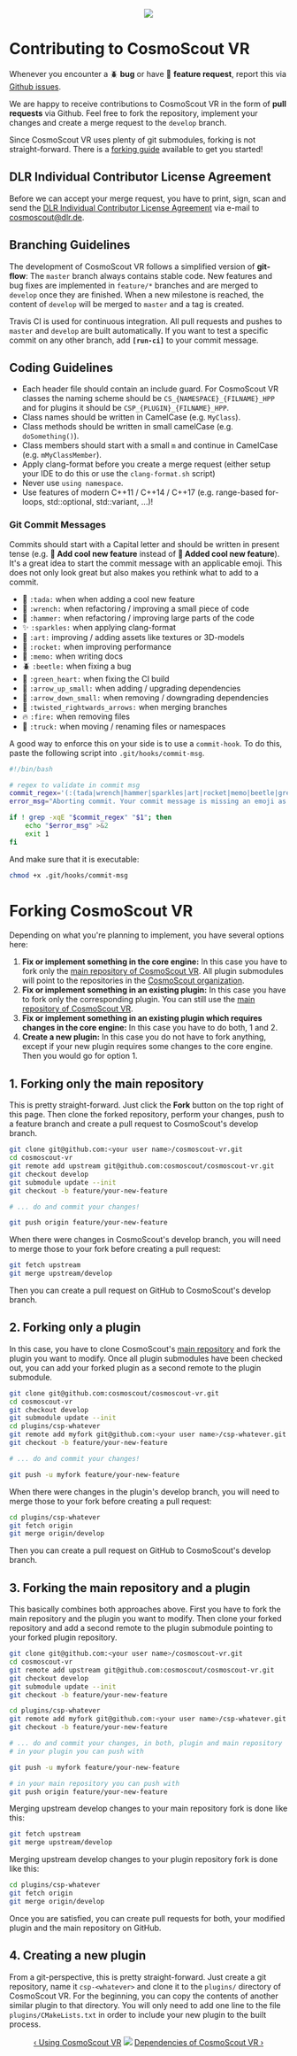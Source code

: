 <p align="center"> 
  <img src ="img/stars.jpg" />
</p>

# Contributing to CosmoScout VR

Whenever you encounter a :beetle: **bug** or have :tada: **feature request**, report this via [Github issues](https://github.com/cosmoscout/cosmoscout-vr/issues).

We are happy to receive contributions to CosmoScout VR in the form of **pull requests** via Github. Feel free to fork the repository, implement your changes and create a merge request to the `develop` branch.

Since CosmoScout VR uses plenty of git submodules, forking is not straight-forward. There is a [forking guide](#forking-cosmoscout-vr) available to get you started!

## DLR Individual Contributor License Agreement

Before we can accept your merge request, you have to print, sign, scan and send the [DLR Individual Contributor License Agreement](CLA.md) via e-mail to cosmoscout@dlr.de.

## Branching Guidelines

The development of CosmoScout VR follows a simplified version of **git-flow**: The `master` branch always contains stable code. New features and bug fixes are implemented in `feature/*` branches and are merged to `develop` once they are finished. When a new milestone is reached, the content of `develop` will be merged to `master` and a tag is created.

Travis CI is used for continuous integration. All pull requests and pushes to `master` and `develop` are built automatically. If you want to test a specific commit on any other branch, add **`[run-ci]`** to your commit message.

## Coding Guidelines

* Each header file should contain an include guard. For CosmoScout VR classes the naming scheme should be `CS_{NAMESPACE}_{FILNAME}_HPP` and for plugins it should be `CSP_{PLUGIN}_{FILNAME}_HPP`.
* Class names should be written in CamelCase (e.g. `MyClass`).
* Class methods should be written in small camelCase (e.g. `doSomething()`). 
* Class members should start with a small `m` and continue in CamelCase (e.g. `mMyClassMember`). 
* Apply clang-format before you create a merge request (either setup your IDE to do this or use the `clang-format.sh` script)
* Never use `using namespace`.
* Use features of modern C++11 / C++14 / C++17 (e.g. range-based for-loops, std::optional, std::variant, ...)!

### Git Commit Messages

Commits should start with a Capital letter and should be written in present tense (e.g. __:tada: Add cool new feature__ instead of __:tada: Added cool new feature__).
It's a great idea to start the commit message with an applicable emoji. This does not only look great but also makes you rethink what to add to a commit.
* :tada: `:tada:` when when adding a cool new feature
* :wrench: `:wrench:` when refactoring / improving a small piece of code
* :hammer: `:hammer:` when refactoring / improving large parts of the code
* :sparkles: `:sparkles:` when applying clang-format
* :art: `:art:` improving / adding assets like textures or 3D-models
* :rocket: `:rocket:` when improving performance
* :memo: `:memo:` when writing docs
* :beetle: `:beetle:` when fixing a bug
* :green_heart: `:green_heart:` when fixing the CI build
* :arrow_up_small: `:arrow_up_small:` when adding / upgrading dependencies
* :arrow_down_small: `:arrow_down_small:` when removing / downgrading dependencies
* :twisted_rightwards_arrows: `:twisted_rightwards_arrows:` when merging branches
* :fire: `:fire:` when removing files
* :truck: `:truck:` when moving / renaming files or namespaces

A good way to enforce this on your side is to use a `commit-hook`. To do this, paste the following script into `.git/hooks/commit-msg`.

``` bash
#!/bin/bash

# regex to validate in commit msg
commit_regex='(:(tada|wrench|hammer|sparkles|art|rocket|memo|beetle|green_heart|arrow_up_small|arrow_down_small|twisted_rightwards_arrows|fire|truck):(.+))'
error_msg="Aborting commit. Your commit message is missing an emoji as described in CONTRIBUTING.md"

if ! grep -xqE "$commit_regex" "$1"; then
    echo "$error_msg" >&2
    exit 1
fi
```

And make sure that it is executable:

``` bash
chmod +x .git/hooks/commit-msg
```

# Forking CosmoScout VR

Depending on what you're planning to implement, you have several options here:

1. **Fix or implement something in the core engine:** In this case you have to fork only the [main repository of CosmoScout VR](https://github.com/cosmoscout/cosmoscout-vr). All plugin submodules will point to the repositories in the [CosmoScout organization](https://github.com/cosmoscout).
1. **Fix or implement something in an existing plugin:** In this case you have to fork only the corresponding plugin. You can still use the [main repository of CosmoScout VR](https://github.com/cosmoscout/cosmoscout-vr).
1. **Fix or implement something in an existing plugin which requires changes in the core engine:** In this case you have to do both, 1 and 2.
1. **Create a new plugin:** In this case you do not have to fork anything, except if your new plugin requires some changes to the core engine. Then you would go for option 1.

## 1. Forking only the main repository

This is pretty straight-forward. Just click the **Fork** button on the top right of this page. Then clone the forked repository, perform your changes, push to a feature branch and create a pull request to CosmoScout's develop branch.

``` bash
git clone git@github.com:<your user name>/cosmoscout-vr.git
cd cosmoscout-vr
git remote add upstream git@github.com:cosmoscout/cosmoscout-vr.git
git checkout develop
git submodule update --init
git checkout -b feature/your-new-feature

# ... do and commit your changes!

git push origin feature/your-new-feature
```

When there were changes in CosmoScout's develop branch, you will need to merge those to your fork before creating a pull request:

``` bash
git fetch upstream
git merge upstream/develop
```

Then you can create a pull request on GitHub to CosmoScout's develop branch.

## 2. Forking only a plugin

In this case, you have to clone CosmoScout's [main repository](https://github.com/cosmoscout/cosmoscout-vr) and fork the plugin you want to modify. Once all plugin submodules have been checked out, you can add your forked plugin as a second remote to the plugin submodule.

``` bash
git clone git@github.com:cosmoscout/cosmoscout-vr.git
cd cosmoscout-vr
git checkout develop
git submodule update --init
cd plugins/csp-whatever
git remote add myfork git@github.com:<your user name>/csp-whatever.git 
git checkout -b feature/your-new-feature

# ... do and commit your changes!

git push -u myfork feature/your-new-feature
```

When there were changes in the plugin's develop branch, you will need to merge those to your fork before creating a pull request:

``` bash
cd plugins/csp-whatever
git fetch origin
git merge origin/develop
```

Then you can create a pull request on GitHub to CosmoScout's develop branch.

## 3. Forking the main repository and a plugin

This basically combines both approaches above. First you have to fork the main repository and the plugin you want to modify. Then clone your forked repository and add a second remote to the plugin submodule pointing to your forked plugin repository.

``` bash
git clone git@github.com:<your user name>/cosmoscout-vr.git
cd cosmoscout-vr
git remote add upstream git@github.com:cosmoscout/cosmoscout-vr.git
git checkout develop
git submodule update --init
git checkout -b feature/your-new-feature

cd plugins/csp-whatever
git remote add myfork git@github.com:<your user name>/csp-whatever.git 
git checkout -b feature/your-new-feature

# ... do and commit your changes, in both, plugin and main repository
# in your plugin you can push with

git push -u myfork feature/your-new-feature

# in your main repository you can push with
git push origin feature/your-new-feature
```

Merging upstream develop changes to your main repository fork is done like this:

``` bash
git fetch upstream
git merge upstream/develop
```

Merging upstream develop changes to your plugin repository fork is done like this:

``` bash
cd plugins/csp-whatever
git fetch origin
git merge origin/develop
```

Once you are satisfied, you can create pull requests for both, your modified plugin and the main repository on GitHub.

## 4. Creating a new plugin

From a git-perspective, this is pretty straight-forward. Just create a git repository, name it `csp-<whatever>` and clone it to the `plugins/` directory of CosmoScout VR. For the beginning, you can copy the contents of another similar plugin to that directory. You will only need to add one line to the file `plugins/CMakeLists.txt` in order to include your new plugin to the built process.

<p align="center"><a href="using.md">&lsaquo; Using CosmoScout VR</a>  <img src ="img/nav-hr.svg"/> <a href="dependencies.md">Dependencies of CosmoScout VR &rsaquo;</a></p>